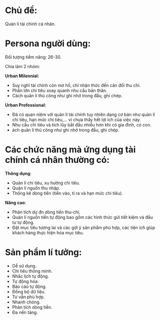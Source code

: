 # Chủ đề: 

Quản lí tài chính cá nhân.

# Persona người dùng:

Đối tượng tiềm năng: 26-30. 

Chia làm 2 nhóm:

**Urban Milennial:**
- Suy nghĩ tài chính còn mơ hồ, chỉ nhận thức đến cân đối thu chi. 
- Phần lớn chi tiêu xoay quanh nhu cầu bản thân. 
- Cách quản lí thủ công như ghi nhớ trong đầu, ghi chép.

**Urban Professional:**
- Đã có quan niệm với quản lí tài chính tuy nhiên dạng cơ bản như quản lí chi tiêu, hạn mức chi tiêu,... vì chưa thấy hết lợi ích của việc này. 
- Nhu cầu chi tiêu và tích lũy bắt đầu nhiều hơn khi có gia đình, có con.
- ách quản lí thủ công như ghi nhớ trong đầu, ghi chép.

# Các chức năng mà ứng dụng tài chính cá nhân thường có:

**Thông dụng**:
- Quản lí chi tiêu, xu hướng chi tiêu.
- Quản lí nguồn thu nhập.
- Thống kê dòng tiền (tiền vào, ti ra và hạn mức chi tiêu).

**Nâng cao**:
- Phân tích dự đn dòng tiền thu-chi.
- Quản lí nguồn tiền tự động bao gồm các hình thức gửi tiết kiệm và đầu tư tự động.
- Đặt mục tiêu tương lai và các gợi ý sản phẩm phù hợp, các tiện ích giúp khách hàng thực hiện hóa mục tiêu.

# Sản phẩm lí tưởng:
- Dễ sử dụng.
- Chi tiêu thông minh.
- Nhắc lịch tự động.
- Tự động hóa.
- Báo cáo tự động.
- Đồng bộ dữ liệu.
- Tư vấn phù hợp.
- Nhanh chóng.
- Phân tích dòng tiền.
- Đa nền tảng.
